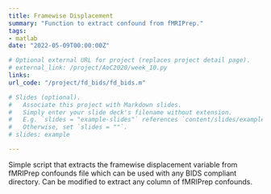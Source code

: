 ```yaml
---
title: Framewise Displacement
summary: "Function to extract confound from fMRIPrep."
tags:
- matlab
date: "2022-05-09T00:00:00Z"

# Optional external URL for project (replaces project detail page).
# external_link: /project/AoC2020/week_10.py
links:
url_code: "/project/fd_bids/fd_bids.m"

# Slides (optional).
#   Associate this project with Markdown slides.
#   Simply enter your slide deck's filename without extension.
#   E.g. `slides = "example-slides"` references `content/slides/example-slides.md`.
#   Otherwise, set `slides = ""`.
# slides: example

---
```


Simple script that extracts the framewise displacement variable from fMRIPrep confounds file which can be used with any BIDS compliant directory. Can be modified to extract any column of fMRIPrep confounds.